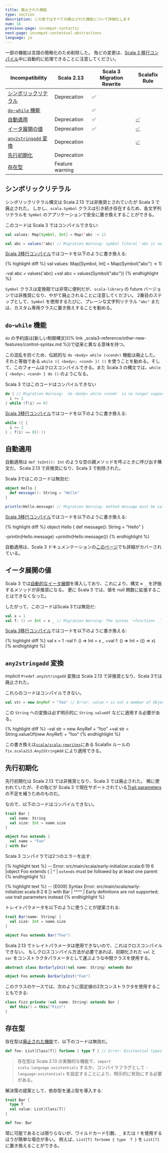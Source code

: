```yaml
---
title: 廃止された機能
type: section
description: この章ではすべての廃止された機能について詳細化します
num: 16
previous-page: incompat-syntactic
next-page: incompat-contextual-abstractions
language: ja
---
```


一部の機能は言語の簡略化のため削除した。
殆どの変更は、[Scala 3 移行コンパイル](tooling-migration-mode.html)中に自動的に処理できることに注意してください。

|Incompatibility|Scala 2.13|Scala 3 Migration Rewrite|Scalafix Rule|
|--- |--- |--- |--- |
|[シンボリックリテラル](#シンボリックリテラル)|Deprecation|✅||
|[`do`-`while` 機能](#do-while-機能)||✅||
|[自動適用](#自動適用)|Deprecation|✅|[✅](https://github.com/scala/scala-rewrites/blob/main/rewrites/src/main/scala/fix/scala213/ExplicitNonNullaryApply.scala)|
|[イータ展開の値](#イータ展開の値)|Deprecation|✅|[✅](https://github.com/scala/scala-rewrites/blob/main/rewrites/src/main/scala/fix/scala213/ExplicitNullaryEtaExpansion.scala)|
|[`any2stringadd` 変換](#any2stringadd-変換)|Deprecation||[✅](https://github.com/scala/scala-rewrites/blob/main/rewrites/src/main/scala/fix/scala213/Any2StringAdd.scala)|
|[先行初期化](#先行初期化)|Deprecation|||
|[存在型](#存在型)|Feature warning|||

## シンボリックリテラル

シンボリックリテラル構文は Scala 2.13 では非推奨とされていたが Scala 3 で廃止された。
しかし、`scala.Symbol` クラスは引き続き存在するため、各文字列リテラルを `Symbol` のアプリケーションで安全に置き換えすることができる。

このコードは Scala 3 ではコンパイルできない:

```scala
val values: Map[Symbol, Int] = Map('abc -> 1)

val abc = values('abc) // Migration Warning: symbol literal 'abc is no longer supported
```

[Scala 3移行コンパイル](tooling-migration-mode.html)ではコードを以下のように書き換える:

{% highlight diff %}
val values: Map[Symbol, Int] = Map(Symbol("abc") -> 1)

-val abc = values('abc)
+val abc = values(Symbol("abc"))
{% endhighlight %}

`Symbol` クラスは変換期では非常に便利だが、`scala-library` の future バージョンでは非推奨になり、やがて廃止されることに注意してください。
2番目のステップとして、`Symbol` を使用するたびに、プレーンな文字列リテラル `"abc"` または、カスタム専用クラスに置き換えすることを勧める。

## `do`-`while` 機能

`do` の予約語は[新しい制御構文]({% link _scala3-reference/other-new-features/control-syntax.md %})で従来と異なる意味を持つ。

この混乱を防ぐため、伝統的な `do <body> while (<cond>)` 機能は廃止した。
それと等価である `while ({ <body>; <cond> }) ()` を使うことを勧める。そして、このフォームはクロスコンパイルできる。また Scala  3 の構文では、`while { <body>; <cond> } do ()` のようになる。

Scala 3 ではこのコードはコンパイルできない

```scala
do { // Migration Warning: `do <body> while <cond>` is no longer supported
  i += 1
} while (f(i) == 0)
```

[Scala 3移行コンパイル](tooling-migration-mode.html)ではコードを以下のように書き換える:

```scala
while ({ {
  i += 1
} ; f(i) == 0}) ()
```

## 自動適用

自動適用は `def toInt(): Int` のような空の親メソッドを呼ぶときに呼び出す構文だ。
Scala 2.13 で非推奨になり、Scala 3 で削除された。

Scala 3ではこのコードは無効だ:

```scala
object Hello {
  def message(): String = "Hello"
}

println(Hello.message) // Migration Warning: method message must be called with () argument
```

[Scala 3移行コンパイル](tooling-migration-mode.html)ではコードを以下のように書き換える:

{% highlight diff %}
object Hello {
  def message(): String = "Hello"
}

-println(Hello.message)
+println(Hello.message())
{% endhighlight %}

自動適用は、Scala 3 ドキュメンテーションの[このページ](/scala3/reference/dropped-features/auto-apply.html)でも詳細がカバーされている。

## イータ展開の値

Scala 3 では[自動的なイータ展開](/scala3/reference/changed-features/eta-expansion-spec.html)を導入しており、これにより、構文 `m _` を評価するメソッドが非推奨になる。
更に Scala 3 では、値を null 関数に拡張することはできなくなった。

したがって、このコードはScala 3では無効だ:

```scala
val x = 1
val f: () => Int = x _ // Migration Warning: The syntax `<function> _` is no longer supported;
```

[Scala 3移行コンパイル](tooling-migration-mode.html)ではコードを以下のように書き換える:

{% highlight diff %}
val x = 1
-val f: () => Int = x _
+val f: () => Int = (() => x)
{% endhighlight %}

## `any2stringadd` 変換

implicit `Predef.any2stringadd` 変換は Scala 2.13 で非推奨となり、Scala 3では廃止された。

これらのコードはコンパイルできない。

```scala
val str = new AnyRef + "foo" // Error: value + is not a member of Object
```

この `String` への変換は必ず明示的に `String.valueOf` などに適用する必要がある。

{% highlight diff %}
-val str = new AnyRef + "foo"
+val str = String.valueOf(new AnyRef) + "foo"
{% endhighlight %}

この書き換えは[`scala/scala-rewrites`](https://index.scala-lang.org/scala/scala-rewrites/scala-rewrites/0.1.2?target=_2.13)にある Scalafix ルールの `fix.scala213.Any2StringAdd` により適用できる。

## 先行初期化

先行初期化は Scala 2.13 では非推奨となり、Scala 3 では廃止された。
稀に使われていたが、その殆どが Scala 3 で現在サポートされている[Trait parameters](/scala3/reference/other-new-features/trait-parameters.html)の不足を補うためのものだ。

なので、以下のコードはコンパイルできない。

```scala
trait Bar {
  val name: String
  val size: Int = name.size
}

object Foo extends {
  val name = "Foo"
} with Bar
```

Scala 3 コンパイラでは2つのエラーを出す:

{% highlight text %}
-- Error: src/main/scala/early-initializer.scala:6:19 
6 |object Foo extends {
  |                   ^
  |                   `extends` must be followed by at least one parent
{% endhighlight %}

{% highlight text %}
-- [E009] Syntax Error: src/main/scala/early-initializer.scala:8:2 
8 |} with Bar
  |  ^^^^
  |  Early definitions are not supported; use trait parameters instead
{% endhighlight %}

トレイトパラメータを以下のように使うことが提案される:

```scala
trait Bar(name: String) {
  val size: Int = name.size
}

object Foo extends Bar("Foo")
```

Scala 2.13 でトレイトパラメータは使用できないので、これはクロスコンパイルできない。
もしクロスコンパイル方法が必要であれば、初期化された `val` と `var` をコンストラクタパラメータとして運ぶような中間クラスを使用する。

```scala
abstract class BarEarlyInit(val name: String) extends Bar

object Foo extends BarEarlyInit("Foo")
```

このクラスのケースでは、次のように固定値の2次コンストラクタを使用することもできる:

```scala
class Fizz private (val name: String) extends Bar {
  def this() = this("Fizz")
}
```

## 存在型

存在型は[廃止された機能](/scala3/reference/dropped-features/existential-types.html)で、以下のコードは無効だ。

```scala
def foo: List[Class[T]] forSome { type T } // Error: Existential types are no longer supported
```

> 存在型は Scala 2.13 の実験的な機能で、`import scala.language.existentials` するか、コンパイラフラグとして `-language:existentials` を設定することにより、明示的に有効にする必要がある。

解決策の提案として、依存型を運ぶ型を導入する:

```scala
trait Bar {
  type T
  val value: List[Class[T]]
}

def foo: Bar
```

常に可能であるとは限りらないが、ワイルドカード引数、`_` または `?` を使用するほうが簡単な場合が多い。
例えば、`List[T] forSome { type  T }` を `List[?]` に置き換えることができる。
